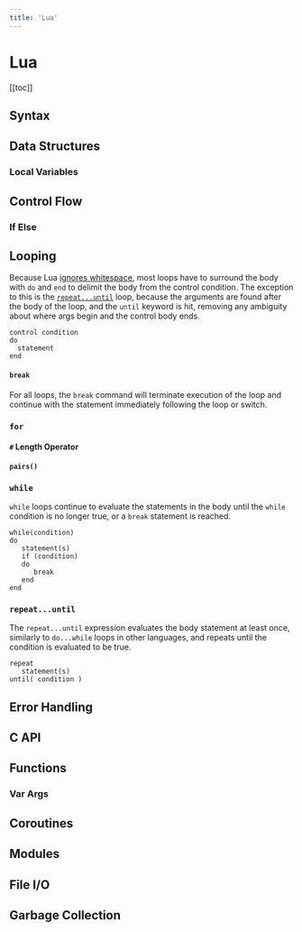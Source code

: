 ```yaml
---
title: 'Lua'
---
```


# Lua

[[toc]]

## Syntax

## Data Structures

### Local Variables

## Control Flow

### If Else

## Looping

Because Lua [ignores whitespace](#syntax), most loops have to surround the body with `do` and `end` to delimit the body from the control condition. The exception to this is the [`repeat...until`](#repeat-until) loop, because the arguments are found after the body of the loop, and the `until` keyword is hit, removing any ambiguity about where args begin and the control body ends.

```
control condition
do
  statement
end
```

#### `break`

For all loops, the `break` command will terminate execution of the loop and continue with the statement immediately following the loop or switch.

### `for`

#### `#` Length Operator

#### `pairs()`

### `while`
`while` loops continue to evaluate the statements in the body until the `while` condition is no longer true, or a `break` statement is reached.

```
while(condition)
do
   statement(s)
   if (condition)
   do
      break
   end
end
```
### `repeat...until`
The `repeat...until` expression evaluates the body statement at least once, similarly to `do...while` loops in other languages, and repeats until the condition is evaluated to be true.

```
repeat
   statement(s)
until( condition )
```

## Error Handling

## C API

## Functions

### Var Args

## Coroutines

## Modules

## File I/O

## Garbage Collection
